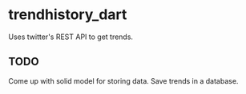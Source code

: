 # trendhistory_dart

Uses twitter's REST API to get trends.

## TODO

Come up with solid model for storing data.
Save trends in a database.
